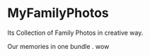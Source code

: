 # MyFamilyPhotos
Its Collection of Family Photos in creative way.

Our memories in one bundle .
 wow